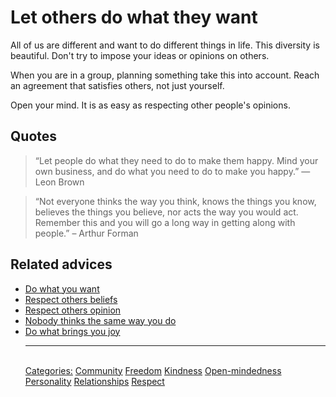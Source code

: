# Let others do what they want

All of us are different and want to do different things in life. This diversity is beautiful. Don't try to impose your ideas or opinions on others. 

When you are in a group, planning something take this into account. Reach an agreement that satisfies others, not just yourself.

Open your mind. It is as easy as respecting other people's opinions.

## Quotes

> “Let people do what they need to do to make them happy. Mind your own business, and do what you need to do to make you happy.” ― Leon Brown

> “Not everyone thinks the way you think, knows the things you know, believes the things you believe, nor acts the way you would act. Remember this and you will go a long way in getting along with people.” – Arthur Forman

## Related advices

- [Do what you want](Do%20what%20you%20want/index.md)
- [Respect others beliefs](Respect%20others%20beliefs/index.md)
- [Respect others opinion](Respect%20others%20opinion/index.md)
- [Nobody thinks the same way you do](Nobody%20thinks%20the%20same%20way%20you%20do/index.md)
- [Do what brings you joy](Do%20what%20brings%20you%20joy/index.md)<hr/><br/>[Categories:](Categories/index.md) [Community](Categories/Community.md) [Freedom](Categories/Freedom.md) [Kindness](Categories/Kindness.md) [Open-mindedness](Categories/Open-mindedness.md) [Personality](Categories/Personality.md) [Relationships](Categories/Relationships.md) [Respect](Categories/Respect.md)